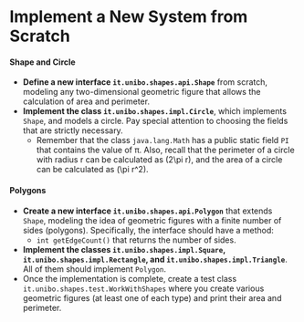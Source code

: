 # **Implement a New System from Scratch**

#### **Shape and Circle**

- **Define a new interface `it.unibo.shapes.api.Shape`** from scratch, modeling any two-dimensional geometric figure that allows the calculation of area and perimeter.
- **Implement the class `it.unibo.shapes.impl.Circle`**, which implements `Shape`, and models a circle. Pay special attention to choosing the fields that are strictly necessary.
  - Remember that the class `java.lang.Math` has a public static field `PI` that contains the value of π. Also, recall that the perimeter of a circle with radius r can be calculated as \(2\pi r\), and the area of a circle can be calculated as \(\pi r^2\).

#### **Polygons**

- **Create a new interface `it.unibo.shapes.api.Polygon`** that extends `Shape`, modeling the idea of geometric figures with a finite number of sides (polygons). Specifically, the interface should have a method:
  - `int getEdgeCount()` that returns the number of sides.
- **Implement the classes `it.unibo.shapes.impl.Square`, `it.unibo.shapes.impl.Rectangle`, and `it.unibo.shapes.impl.Triangle`**. All of them should implement `Polygon`.
- Once the implementation is complete, create a test class `it.unibo.shapes.test.WorkWithShapes` where you create various geometric figures (at least one of each type) and print their area and perimeter.
